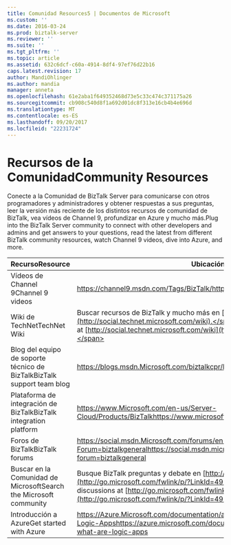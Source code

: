 ```yaml
---
title: Comunidad Resources5 | Documentos de Microsoft
ms.custom: ''
ms.date: 2016-03-24
ms.prod: biztalk-server
ms.reviewer: ''
ms.suite: ''
ms.tgt_pltfrm: ''
ms.topic: article
ms.assetid: 632c6dcf-c60a-4914-8df4-97ef76d22b16
caps.latest.revision: 17
author: MandiOhlinger
ms.author: mandia
manager: anneta
ms.openlocfilehash: 61e2aba1f649352468d73e5c33c474c371175a26
ms.sourcegitcommit: cb908c540d8f1a692d01dc8f313e16cb4b4e696d
ms.translationtype: MT
ms.contentlocale: es-ES
ms.lasthandoff: 09/20/2017
ms.locfileid: "22231724"
---
```

# <a name="community-resources"></a><span data-ttu-id="c3d6b-102">Recursos de la Comunidad</span><span class="sxs-lookup"><span data-stu-id="c3d6b-102">Community Resources</span></span>
<span data-ttu-id="c3d6b-103">Conecte a la Comunidad de BizTalk Server para comunicarse con otros programadores y administradores y obtener respuestas a sus preguntas, leer la versión más reciente de los distintos recursos de comunidad de BizTalk, vea vídeos de Channel 9, profundizar en Azure y mucho más.</span><span class="sxs-lookup"><span data-stu-id="c3d6b-103">Plug into the BizTalk Server community to connect with other developers and admins and get answers to your questions, read the latest from different BizTalk community resources, watch Channel 9 videos, dive into Azure, and more.</span></span>  
  
|<span data-ttu-id="c3d6b-104">Recurso</span><span class="sxs-lookup"><span data-stu-id="c3d6b-104">Resource</span></span>|<span data-ttu-id="c3d6b-105">Ubicación</span><span class="sxs-lookup"><span data-stu-id="c3d6b-105">Location</span></span>|  
|--------------|--------------|  
|<span data-ttu-id="c3d6b-106">Vídeos de Channel 9</span><span class="sxs-lookup"><span data-stu-id="c3d6b-106">Channel 9 videos</span></span>|[<span data-ttu-id="c3d6b-107">https://channel9.msdn.com/Tags/BizTalk/</span><span class="sxs-lookup"><span data-stu-id="c3d6b-107">https://channel9.msdn.com/tags/Biztalk/</span></span>](https://channel9.msdn.com/tags/Biztalk/)|  
|<span data-ttu-id="c3d6b-108">Wiki de TechNet</span><span class="sxs-lookup"><span data-stu-id="c3d6b-108">TechNet Wiki</span></span>|<span data-ttu-id="c3d6b-109">Buscar recursos de BizTalk y mucho más en [http://social.technet.microsoft.com/wiki](http://social.technet.microsoft.com/wiki).</span><span class="sxs-lookup"><span data-stu-id="c3d6b-109">Search for BizTalk resources and more at [http://social.technet.microsoft.com/wiki](http://social.technet.microsoft.com/wiki).</span></span>|  
|<span data-ttu-id="c3d6b-110">Blog del equipo de soporte técnico de BizTalk</span><span class="sxs-lookup"><span data-stu-id="c3d6b-110">BizTalk support team blog</span></span>|[<span data-ttu-id="c3d6b-111">https://blogs.msdn.Microsoft.com/biztalkcpr/</span><span class="sxs-lookup"><span data-stu-id="c3d6b-111">https://blogs.msdn.microsoft.com/biztalkcpr/</span></span>](https://blogs.msdn.microsoft.com/biztalkcpr/)|  
|<span data-ttu-id="c3d6b-112">Plataforma de integración de BizTalk</span><span class="sxs-lookup"><span data-stu-id="c3d6b-112">BizTalk integration platform</span></span>|[<span data-ttu-id="c3d6b-113">https://www.Microsoft.com/en-us/Server-Cloud/Products/BizTalk</span><span class="sxs-lookup"><span data-stu-id="c3d6b-113">https://www.microsoft.com/en-us/server-cloud/products/biztalk</span></span>](https://www.microsoft.com/en-us/server-cloud/products/biztalk)|  
|<span data-ttu-id="c3d6b-114">Foros de BizTalk</span><span class="sxs-lookup"><span data-stu-id="c3d6b-114">BizTalk forums</span></span>|[<span data-ttu-id="c3d6b-115">https://social.msdn.Microsoft.com/forums/en-us/Home?Forum=biztalkgeneral</span><span class="sxs-lookup"><span data-stu-id="c3d6b-115">https://social.msdn.microsoft.com/Forums/en-US/home?forum=biztalkgeneral</span></span>](https://social.msdn.microsoft.com/Forums/en-US/home?forum=biztalkgeneral)|  
|<span data-ttu-id="c3d6b-116">Buscar en la Comunidad de Microsoft</span><span class="sxs-lookup"><span data-stu-id="c3d6b-116">Search the Microsoft community</span></span>|<span data-ttu-id="c3d6b-117">Busque BizTalk preguntas y debate en [http://go.microsoft.com/fwlink/p/?LinkId=49361](http://go.microsoft.com/fwlink/p/?LinkId=49361) .</span><span class="sxs-lookup"><span data-stu-id="c3d6b-117">Search                for BizTalk questions and discussions at [http://go.microsoft.com/fwlink/p/?LinkId=49361](http://go.microsoft.com/fwlink/p/?LinkId=49361) .</span></span>|  
|<span data-ttu-id="c3d6b-118">Introducción a Azure</span><span class="sxs-lookup"><span data-stu-id="c3d6b-118">Get started with Azure</span></span>|[<span data-ttu-id="c3d6b-119">https://Azure.Microsoft.com/documentation/articles/App-Service-Logic-What-are-Logic-Apps</span><span class="sxs-lookup"><span data-stu-id="c3d6b-119">https://azure.microsoft.com/documentation/articles/app-service-logic-what-are-logic-apps</span></span>](https://azure.microsoft.com/documentation/articles/app-service-logic-what-are-logic-apps)|  
  
